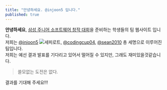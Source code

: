 ```yaml
---
title: "안녕하세요. @injoon5 입니다."
published: true
---
```


**안녕하세요**, [삼성 주니어 소프트웨어 창작 대회](https://juniorsoftwarecup.com)을 준비하는 학생들의 팀 웹사이트 입니다.<br>
저희는 [@injoon5](https://github.com/injoon5) ![세피로트](https://avatars2.githubusercontent.com/u/52849281?s=460&v=4 "툴팁 메시지. 이 부분은 생략해도 됩니다."), [@codingcup04](https://github.com/codingcup04), [@sean2010](https://github.com/sean2010) 총 세명으로 이루어진 팀입니다.<br>
저희는 예선 결과 발표를 기다리고 있어서 떨어질 수 있지만, 그래도 재미있을것같습니다.<br>

> 쓸모없는 도전은 없다.

결과를 기대해 주세요!!!
